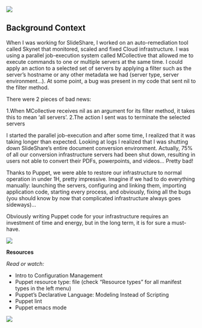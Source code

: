 <!DOCTYPE html>
<html>
<head>

<img src="https://i.imgur.com/AwzYINb.png">

<br>

<h2>Background Context</h2>


</head>

<body>

<p>When I was working for SlideShare, I worked on an auto-remediation tool called Skynet that monitored, scaled and fixed Cloud infrastructure. I was using a parallel job-execution system called MCollective that allowed me to execute commands to one or multiple servers at the same time. I could apply an action to a selected set of servers by applying a filter such as the server’s hostname or any other metadata we had (server type, server environment…). At some point, a bug was present in my code that sent nil to the filter method.

There were 2 pieces of bad news:

1.When MCollective receives nil as an argument for its filter method, it takes this to mean ‘all servers’.
2.The action I sent was to terminate the selected servers

I started the parallel job-execution and after some time, I realized that it was taking longer than expected. Looking at logs I realized that I was shutting down SlideShare’s entire document conversion environment. Actually, 75% of all our conversion infrastructure servers had been shut down, resulting in users not able to convert their PDFs, powerpoints, and videos… Pretty bad!

Thanks to Puppet, we were able to restore our infrastructure to normal operation in under 1H, pretty impressive. Imagine if we had to do everything manually: launching the servers, configuring and linking them, importing application code, starting every process, and obviously, fixing all the bugs (you should know by now that complicated infrastructure always goes sideways)…

Obviously writing Puppet code for your infrastructure requires an investment of time and energy, but in the long term, it is for sure a must-have.</p>

<img src="https://i.imgur.com/E1fqUQW.gif">

<strong>Resources</strong>

<i>Read or watch:</i>

<ul>

<li>Intro to Configuration Management</li>
<li>Puppet resource type: file (check “Resource types” for all manifest types in the left menu)</li >
<li>Puppet’s Declarative Language: Modeling Instead of Scripting</li>
<li>Puppet lint</li>
<li>Puppet emacs mode</li>

</ul>

<img src="https://i.imgur.com/9F1yVNT.gif">

</body>
</html>
